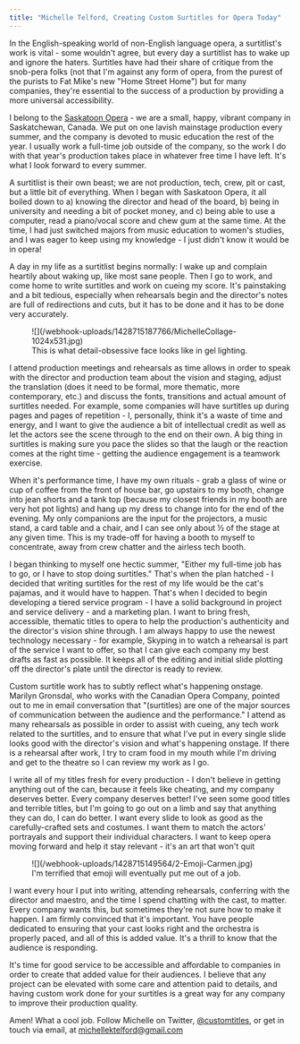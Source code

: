 ```yaml
---
title: "Michelle Telford, Creating Custom Surtitles for Opera Today"
---
```


In the English-speaking world of non-English language opera, a surtitlist's work is vital - some wouldn't agree, but every day a surtitlist has to wake up and ignore the haters. Surtitles have had their share of critique from the snob-pera folks (not that I'm against any form of opera, from the purest of the purists to Fat Mike's new "Home Street Home") but for many companies, they're essential to the success of a production by providing a more universal accessibility. 

I belong to the [Saskatoon Opera](http://www.saskatoonopera.ca/) - we are a small, happy, vibrant company in Saskatchewan, Canada. We put on one lavish mainstage production every summer, and the company is devoted to music education the rest of the year. I usually work a full-time job outside of the company, so the work I do with that year's production takes place in whatever free time I have left. It's what I look forward to every summer. 

A surtitlist is their own beast; we are not production, tech, crew, pit or cast, but a little bit of everything. When I began with Saskatoon Opera, it all boiled down to a) knowing the director and head of the board, b) being in university and needing a bit of pocket money, and c) being able to use a computer, read a piano/vocal score and chew gum at the same time. At the time, I had just switched majors from music education to women's studies, and I was eager to keep using my knowledge - I just didn't know it would be in opera! 

A day in my life as a surtitlist begins normally: I wake up and complain heartily about waking up, like most sane people. Then I go to work, and come home to write surtitles and work on cueing my score. It's painstaking and a bit tedious, especially when rehearsals begin and the director's notes are full of redirections and cuts, but it has to be done and it has to be done very accurately. 

<figure data-type="image">
![](/webhook-uploads/1428715187766/MichelleCollage-1024x531.jpg)
<figcaption>This is what detail-obsessive face looks like in gel lighting.</figcaption>
</figure>

I attend production meetings and rehearsals as time allows in order to speak with the director and production team about the vision and staging, adjust the translation (does it need to be formal, more thematic, more contemporary, etc.) and discuss the fonts, transitions and actual amount of surtitles needed. For example, some companies will have surtitles up during pages and pages of repetition - I, personally, think it's a waste of time and energy, and I want to give the audience a bit of intellectual credit as well as let the actors see the scene through to the end on their own. A big thing in surtitles is making sure you pace the slides so that the laugh or the reaction comes at the right time - getting the audience engagement is a teamwork exercise.  

When it's performance time, I have my own rituals - grab a glass of wine or cup of coffee from the front of house bar, go upstairs to my booth, change into jean shorts and a tank top (because my closest friends in my booth are very hot pot lights) and hang up my dress to change into for the end of the evening. My only companions are the input for the projectors, a music stand, a card table and a chair, and I can see only about ½ of the stage at any given time. This is my trade-off for having a booth to myself to concentrate, away from crew chatter and the airless tech booth. 

I began thinking to myself one hectic summer, "Either my full-time job has to go, or I have to stop doing surtitles." That's when the plan hatched - I decided that writing surtitles for the rest of my life would be the cat's pajamas, and it would have to happen. That's when I decided to begin developing a tiered service program - I have a solid background in project and service delivery - and a marketing plan. I want to bring fresh, accessible, thematic titles to opera to help the production's authenticity and the director's vision shine through. I am always happy to use the newest technology necessary - for example, Skyping in to watch a rehearsal is part of the service I want to offer, so that I can give each company my best drafts as fast as possible. It keeps all of the editing and initial slide plotting off the director's plate until the director is ready to review. 

Custom surtitle work has to subtly reflect what's happening onstage. Marilyn Gronsdal, who works with the Canadian Opera Company, pointed out to me in email conversation that "(surtitles) are one of the major sources of communication between the audience and the performance." I attend as many rehearsals as possible in order to assist with cueing, any tech work related to the surtitles, and to ensure that what I've put in every single slide looks good with the director's vision and what's happening onstage. If there is a rehearsal after work, I try to cram food in my mouth while I'm driving and get to the theatre so I can review my work as I go. 

I write all of my titles fresh for every production - I don't believe in getting anything out of the can, because it feels like cheating, and my company deserves better. Every company deserves better! I've seen some good titles and terrible titles, but I'm going to go out on a limb and say that anything they can do, I can do better. I want every slide to look as good as the carefully-crafted sets and costumes. I want them to match the actors' portrayals and support their individual characters. I want to keep opera moving forward and help it stay relevant - it's an art that won't quit 

<figure data-type="image">
![](/webhook-uploads/1428715149564/2-Emoji-Carmen.jpg)
<figcaption>I'm terrified that emoji will eventually put me out of a job.</figcaption>
</figure>

I want every hour I put into writing, attending rehearsals, conferring with the director and maestro, and the time I spend chatting with the cast, to matter. Every company wants this, but sometimes they're not sure how to make it happen. I am firmly convinced that it's important. You have people dedicated to ensuring that your cast looks right and the orchestra is properly paced, and all of this is added value. It's a thrill to know that the audience is responding.  

It's time for good service to be accessible and affordable to companies in order to create that added value for their audiences. I believe that any project can be elevated with some care and attention paid to details, and having custom work done for your surtitles is a great way for any company to improve their production quality. 

Amen! What a cool job. Follow Michelle on Twitter, [@customtitles](https://twitter.com/customtitles), or get in touch via email, at michellektelford@gmail.com

